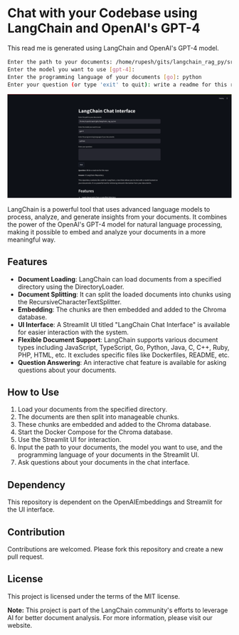 # Chat with your Codebase using LangChain and OpenAI's GPT-4 
This read me is generated using LangChain and OpenAI's GPT-4 model.

```bash
Enter the path to your documents: /home/rupesh/gits/langchain_rag_py/src
Enter the model you want to use [gpt-4]: 
Enter the programming language of your documents [go]: python
Enter your question (or type 'exit' to quit): write a readme for this repo

```

![Chat UI](scripts/chat_ui.png)

LangChain is a powerful tool that uses advanced language models to process, analyze, and generate insights from your documents. It combines the power of the OpenAI's GPT-4 model for natural language processing, making it possible to embed and analyze your documents in a more meaningful way.

## Features

- **Document Loading**: LangChain can load documents from a specified directory using the DirectoryLoader.
- **Document Splitting**: It can split the loaded documents into chunks using the RecursiveCharacterTextSplitter.
- **Embedding**: The chunks are then embedded and added to the Chroma database.
- **UI Interface**: A Streamlit UI titled "LangChain Chat Interface" is available for easier interaction with the system.
- **Flexible Document Support**: LangChain supports various document types including JavaScript, TypeScript, Go, Python, Java, C, C++, Ruby, PHP, HTML, etc. It excludes specific files like Dockerfiles, README, etc.
- **Question Answering**: An interactive chat feature is available for asking questions about your documents.

## How to Use

1. Load your documents from the specified directory.
2. The documents are then split into manageable chunks.
3. These chunks are embedded and added to the Chroma database.
4. Start the Docker Compose for the Chroma database.
5. Use the Streamlit UI for interaction. 
6. Input the path to your documents, the model you want to use, and the programming language of your documents in the Streamlit UI.
7. Ask questions about your documents in the chat interface.

## Dependency 

This repository is dependent on the OpenAIEmbeddings and Streamlit for the UI interface.

## Contribution

Contributions are welcomed. Please fork this repository and create a new pull request.

## License

This project is licensed under the terms of the MIT license. 

**Note:** This project is part of the LangChain community's efforts to leverage AI for better document analysis. For more information, please visit our website.
